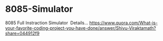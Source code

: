 # 8085-Simulator
8085 Full Instraction Simulator
<image></image>
Details... https://www.quora.com/What-is-your-favorite-coding-project-you-have-done/answer/Shivu-Viraktamath?share=044912f9
